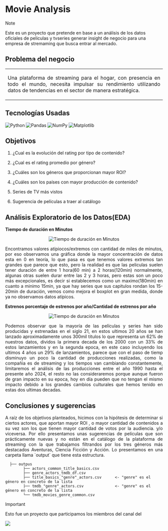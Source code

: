 <h1>Movie Analysis</h1>

> [!NOTE]
> Este es un proyecto que pretende en base a un análisis de los datos oficiales de peliculas y tvseries generar insight de negocio para una empresa de stremaming que busca entrar al mercado. <br>

<h2>Problema del negocio</h2>

<table><tr><td> 
<p align="justify">Una plataforma de streaming para el hogar, con presencia en todo el mundo, necesita impulsar su rendimiento utilizando datos de tendencias en el sector de manera estratégica. </p>
</td></tr></table>

<h2>Tecnologías Usadas</h2>

![Python](https://img.shields.io/badge/python-3670A0?style=for-the-badge&logo=python&logoColor=ffdd54) ![Pandas](https://img.shields.io/badge/pandas-%23150458.svg?style=for-the-badge&logo=pandas&logoColor=white) ![NumPy](https://img.shields.io/badge/numpy-%23013243.svg?style=for-the-badge&logo=numpy&logoColor=white) ![Matplotlib](https://img.shields.io/badge/Matplotlib-%23ffffff.svg?style=for-the-badge&logo=Matplotlib&logoColor=black) 

<h2>Objetivos</h2>
  
  1. <p align="justify"> ¿Cual es la evolución del rating por tipo de contenido? </p>
  2. <p align="justify"> ¿Cual es el rating promedio por género? </p>
  3. <p align="justify"> ¿Cuáles son los géneros que proporcionan mayor ROI? </p>
  4. <p align="justify"> ¿Cuáles son los países con mayor producción de contenido? </p>
  5. <p align="justify"> Series de TV más vistos </p>
  6. <p align="justify"> Sugerencia de películas a traer al catálogo </p>

<h2> Análisis Exploratorio de los Datos(EDA) </h2>

**Tiempo de duración en Minutos**

<p align="center">
  <img src="https://github.com/Marioarellano21/Movie_Analysis/assets/146877817/87e9907a-a511-45c0-9c49-42712f5baa54" alt="Tiempo de duración en Minutos" />
</p>

<p align="justify"> Encontramos valores atípiocos/extremos con cantidad de miles de minutos, por eso observamos una gráfica donde la mayor concentración de datos esta en 0 en teoría, lo que pasa es que tenemos valores extremos tan grandes que parece que esto, pero la realidad es que las peliculas suelen tener duración de entre 1 hora(60 min) a 2 horas(120min) normalmente, algunas otras suelen durar entre las 2 y 3 horas, pero estas son un poco más excepcionales, es decir si establecemos como un maximo(180min) en cuanto a minimo 15min, ya que hay series que sus capitulos rondan los 15-20min de duración, vemos como mejora el boxplot en gran medida, donde ya no observamos datos atípicos.</p>

**Estrenos porcentaje de estrenos por año/Cantidad de estrenos por año**

<p align="center">
  <img src="https://github.com/Marioarellano21/Movie_Analysis/assets/146877817/f331cb0d-923c-4ca9-88ea-f2ff64914def" alt="Tiempo de duración en Minutos" />
</p>

<p align="justify"> Podemos observar que la mayoría de las películas y series han sido producidas y estrenadas en el siglo 21, en estos ultimos 20 años se han lanzado aproximadamente unos 300mil titulos lo que representa un 62% de nuestros datos, dividos la primera decada de los 2000 con un 33% de estos lanzamientos y en la segunda epoca, en este caso incluyendo los ultimos 4 años un 29% de lanzamientos, parece que con el paso de tiemp disminuyo un poco la cantidad de producciones realizadas, como la compañia es de streaming y los tiempos van cambiando constantemente, limitaremos el análisis de las producciones entre el año 1990 hasta el presente año 2024, el resto no las consideraremos porque aunque fueron de gran impacto en su epoca, hoy en día pueden que no tengan el mismo impacto debido a los grandes cambios culturales que hemos tenido en estas dos ultimas decadas.</p>


<h2> Conclusiones y sugerencias</h2>
<p align="justify"> A raíz de los objetivos planteados, hicimos con la hipótesis de determinar si ciertos actores, que aportan mayor ROI , o mayor cantidad de contenidos a su vez son los que tienen mayor cantidad de votos por la audiencia. y/o viceversa. Por ello presentamos unas sugerencias de películas que son prácticamente nuevas y no están en el catálogo de la plataforma de streaming con la que trabajamos filtrandos por los tres géneros más destacados Aventuras, Ciencia Ficción y Acción. Lo presentamos en una carpeta llama `output` que tiene esta estructura.</p>

```
  ├── outpus
      	├── actors_common_title_basics.csv
      	├── genre_actors_tmdb_df.csv
      	├── title_basics_"genre"_actors.csv      <- "genre" es el género en concreto de la lista
        ├── tmdb_"genre"_actors.csv              <- "genre" es el género en concreto de la lista
        └── tmdb_movies_genre_common.csv
```

> [!IMPORTANT]
> Esto fue un proyecto que participamos los miembros del canal del
> 
>[![](https://img.shields.io/youtube/channel/subscribers/UCuerQOTskuNkddcT738357g?style=for-the-badge&logo=youtube&label=Bootcamp%20Xperience)](https://www.youtube.com/@BootcampXperience)

